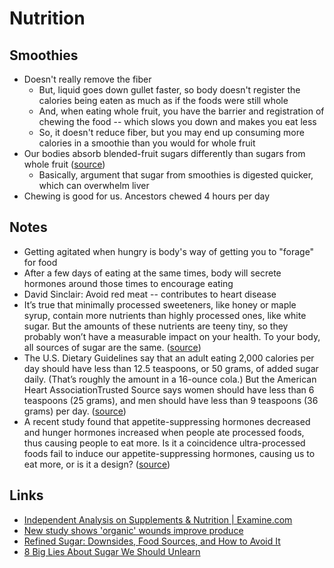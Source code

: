 # Nutrition

## Smoothies

- Doesn't really remove the fiber
  - But, liquid goes down gullet faster, so body doesn't register the calories being eaten as much as if the foods were still whole
  - And, when eating whole fruit, you have the barrier and registration of chewing the food -- which slows you down and makes you eat less
  - So, it doesn't reduce fiber, but you may end up consuming more calories in a smoothie than you would for whole fruit
- Our bodies absorb blended-fruit sugars differently than sugars from whole fruit ([source](https://www.motherjones.com/food/2016/03/are-smoothies-devil/#:~:text=our%20bodies%20absorb%20blended-fruit%20sugars%20differently%20than%20sugars%20from%20whole%20fruit))
  - Basically, argument that sugar from smoothies is digested quicker, which can overwhelm liver
- Chewing is good for us. Ancestors chewed 4 hours per day

## Notes

- Getting agitated when hungry is body's way of getting you to "forage" for food
- After a few days of eating at the same times, body will secrete hormones around those times to encourage eating
- David Sinclair: Avoid red meat -- contributes to heart disease
- It’s true that minimally processed sweeteners, like honey or maple syrup, contain more nutrients than highly processed ones, like white sugar. But the amounts of these nutrients are teeny tiny, so they probably won’t have a measurable impact on your health. To your body, all sources of sugar are the same. ([source](https://www.healthline.com/health/food-nutrition/sugar-facts-scientific?slot_pos=article_1&utm_source=Sailthru%20Email&utm_medium=Email&utm_campaign=generalhealth&utm_content=2021-11-01&apid=39368780&rvid=97f23233eec75c172103b98e40c0562e68f13e156a2d07dec53341d3b39208f9#:~:text=It%E2%80%99s%20true,are%20the%20same.))
- The U.S. Dietary Guidelines say that an adult eating 2,000 calories per day should have less than 12.5 teaspoons, or 50 grams, of added sugar daily. (That’s roughly the amount in a 16-ounce cola.) But the American Heart AssociationTrusted Source says women should have less than 6 teaspoons (25 grams), and men should have less than 9 teaspoons (36 grams) per day. ([source](https://www.healthline.com/health/food-nutrition/sugar-facts-scientific?slot_pos=article_1&utm_source=Sailthru%20Email&utm_medium=Email&utm_campaign=generalhealth&utm_content=2021-11-01&apid=39368780&rvid=97f23233eec75c172103b98e40c0562e68f13e156a2d07dec53341d3b39208f9#:~:text=The%20U,per%20day.))
- A recent study found that appetite-suppressing hormones decreased and hunger hormones increased when people ate processed foods, thus causing people to eat more. Is it a coincidence ultra-processed foods fail to induce our appetite-suppressing hormones, causing us to eat more, or is it a design? ([source](https://lifespanbook.us17.list-manage.com/track/click?u=098ce37efe272f8cafd210d04&id=62376d0df4&e=fbe6064944))

## Links

- [Independent Analysis on Supplements & Nutrition | Examine.com](https://examine.com/)
- [New study shows 'organic' wounds improve produce](https://phys.org/news/2020-01-wounds.html)
- [Refined Sugar: Downsides, Food Sources, and How to Avoid It](https://www.healthline.com/nutrition/refined-sugar)
- [8 Big Lies About Sugar We Should Unlearn](https://www.healthline.com/health/food-nutrition/sugar-facts-scientific?slot_pos=article_1&utm_source=Sailthru%20Email&utm_medium=Email&utm_campaign=generalhealth&utm_content=2021-11-01&apid=39368780&rvid=97f23233eec75c172103b98e40c0562e68f13e156a2d07dec53341d3b39208f9#5.-Sugar-is-making-you-sick.)
